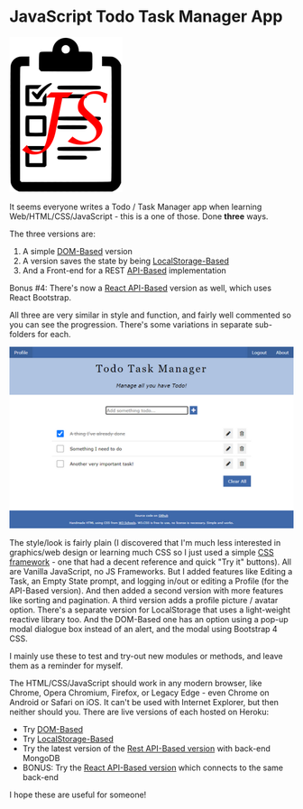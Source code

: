 # JavaScript Todo Task Manager App
![Task list logo](images/checklist-title.png)

It seems everyone writes a Todo / Task Manager app when learning Web/HTML/CSS/JavaScript - this is a one of those. Done **three** ways.

The three versions are:  
1. A simple [DOM-Based](https://github.com/sansbacher/todo-task-manager/tree/master/DOM-Based) version
2. A version saves the state by being [LocalStorage-Based](https://github.com/sansbacher/todo-task-manager/tree/master/LocalStorage-Based)
3. And a Front-end for a REST [API-Based](https://github.com/sansbacher/todo-task-manager/tree/master/API-Based) implementation

Bonus #4: There's now a [React API-Based](https://github.com/sansbacher/react-todo-app) version as well, which uses React Bootstrap.

All three are very similar in style and function, and fairly well commented so you can see the progression. There's some variations in separate sub-folders for each.

![Task Manager screen shot](images/screenshot.png)

The style/look is fairly plain (I discovered that I'm much less interested in graphics/web design or learning much CSS so I just used a simple [CSS framework](https://www.w3schools.com/w3css/default.asp) - one that had a decent reference and quick "Try it" buttons). All are Vanilla JavaScript, no JS Frameworks. But I added features like Editing a Task, an Empty State prompt, and logging in/out or editing a Profile (for the API-Based version). And then added a second version with more features like sorting and pagination. A third version adds a profile picture / avatar option. There's a separate version for LocalStorage that uses a light-weight reactive library too. And the DOM-Based one has an option using a pop-up modal dialogue box instead of an alert, and the modal using Bootstrap 4 CSS.

I mainly use these to test and try-out new modules or methods, and leave them as a reminder for myself.

The HTML/CSS/JavaScript should work in any modern browser, like Chrome, Opera Chromium, Firefox, or Legacy Edge - even Chrome on Android or Safari on iOS. It can't be used with Internet Explorer, but then neither should you. There are live versions of each hosted on Heroku:  
* Try [DOM-Based](https://sansbacher-task-manager.herokuapp.com/DOM-Based/)
* Try [LocalStorage-Based](https://sansbacher-task-manager.herokuapp.com/LocalStorage-Based/)
* Try the latest version of the [Rest API-Based version](https://sansbacher-task-manager.herokuapp.com/) with back-end MongoDB
* BONUS: Try the [React API-Based version](https://sansbacher-task-manager.herokuapp.com/API-React-Based/) which connects to the same back-end

I hope these are useful for someone!
